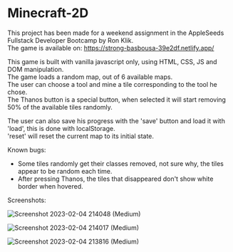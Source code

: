 # Minecraft-2D

This project has been made for a weekend assignment in the AppleSeeds Fullstack Developer Bootcamp by Ron Klik.<br>
The game is available on: https://strong-basbousa-39e2df.netlify.app/

This game is built with vanilla javascript only, using HTML, CSS, JS and DOM manipulation.<br>
The game loads a random map, out of 6 available maps.<br>
The user can choose a tool and mine a tile corresponding to the tool he chose.<br>
The Thanos button is a special button, when selected it will start removing 50% of the available tiles randomly.

The user can also save his progress with the 'save' button and load it with 'load', this is done with localStorage.<br>
'reset' will reset the current map to its initial state.

Known bugs:
* Some tiles randomly get their classes removed, not sure why, the tiles appear to be random each time.
* After pressing Thanos, the tiles that disappeared don't show white border when hovered.

Screenshots:

![Screenshot 2023-02-04 214048 (Medium)](https://user-images.githubusercontent.com/121381849/216786658-e4694ff0-f37c-4d04-af11-4dc7d19f197f.png)

![Screenshot 2023-02-04 214017 (Medium)](https://user-images.githubusercontent.com/121381849/216786664-b3388b83-9625-4393-83df-72aebcedcf7e.png)

![Screenshot 2023-02-04 213816 (Medium)](https://user-images.githubusercontent.com/121381849/216786668-2950dc69-1d9e-42dc-9c2f-ded72a23101f.png)
